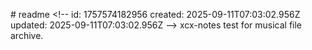 #   r e a d m e 
 
 < ! - -   
 i d :   1 7 5 7 5 7 4 1 8 2 9 5 6 
 c r e a t e d :   2 0 2 5 - 0 9 - 1 1 T 0 7 : 0 3 : 0 2 . 9 5 6 Z 
 u p d a t e d :   2 0 2 5 - 0 9 - 1 1 T 0 7 : 0 3 : 0 2 . 9 5 6 Z 
 - - > 
 
 x c x - n o t e s   t e s t   f o r   m u s i c a l   f i l e   a r c h i v e . 